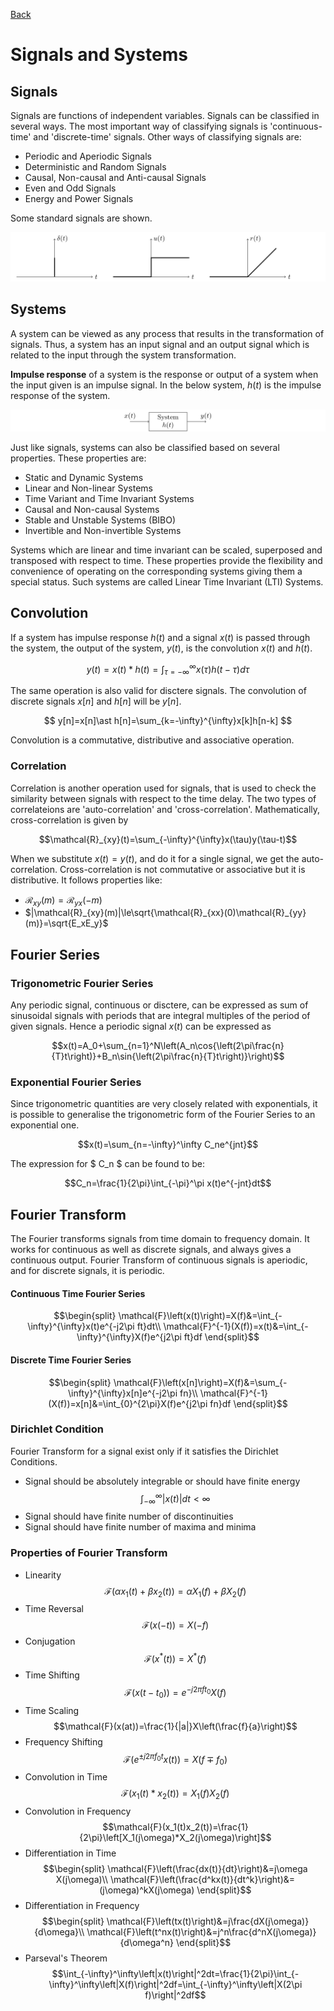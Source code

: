 [Back](../../contents.md)
# Signals and Systems

## Signals
Signals are functions of independent variables. Signals can be classified in several ways. The most important way of classifying signals is 'continuous-time' and 'discrete-time' signals. Other ways of classifying signals are:
- Periodic and Aperiodic Signals
- Deterministic and Random Signals
- Causal, Non-causal and Anti-causal Signals
- Even and Odd Signals
- Energy and Power Signals

Some standard signals are shown.

![standard_signals](standard_signals.svg)

## Systems
A system can be viewed as any process that results in the transformation of signals. Thus, a system has an input signal and an output signal which is related to the input through the system transformation.

**Impulse response** of a system is the response or output of a system when the input given is an impulse signal. In the below system, $h(t)$ is the impulse response of the system.

![system](system.svg)

Just like signals, systems can also be classified based on several properties. These properties are:
- Static and Dynamic Systems
- Linear and Non-linear Systems
- Time Variant and Time Invariant Systems
- Causal and Non-causal Systems
- Stable and Unstable Systems (BIBO)
- Invertible and Non-invertible Systems

Systems which are linear and time invariant can be scaled, superposed and transposed with respect to time. These properties provide the flexibility and convenience of operating on the corresponding systems giving them a special status. Such systems are called Linear Time Invariant (LTI) Systems.

## Convolution
If a system has impulse response $h(t)$ and a signal $x(t)$ is passed through the system, the output of the system, $y(t)$, is the convolution $x(t)$ and $h(t)$.

$$y(t)=x(t)\ast h(t)=\int_{\tau=-\infty}^{\infty}x(\tau)h(t-\tau)d\tau$$

The same operation is also valid for disctere signals. The convolution of discrete signals $x[n]$ and $h[n]$ will be $y[n]$.

$$
y[n]=x[n]\ast h[n]=\sum_{k=-\infty}^{\infty}x[k]h[n-k]
$$

Convolution is a commutative, distributive and associative operation.

### Correlation
Correlation is another operation used for signals, that is used to check the similarity between signals with respect to the time delay. The two types of correlateions are 'auto-correlation' and 'cross-correlation'. Mathematically, cross-correlation is given by

$$\mathcal{R}_{xy}(t)=\sum_{-\infty}^{\infty}x(\tau)y(\tau-t)$$

When we substitute $x(t)=y(t)$, and do it for a single signal, we get the auto-correlation. Cross-correlation is not commutative or associative but it is distributive. It follows properties like:
- $\mathcal{R}_{xy}(m)= \mathcal{R}_{yx}(-m)$
- $|\mathcal{R}_{xy}(m)|\le\sqrt{\mathcal{R}_{xx}(0)\mathcal{R}_{yy}(m)}=\sqrt{E_xE_y}$

## Fourier Series
### Trigonometric Fourier Series
Any periodic signal, continuous or disctere, can be expressed as sum of sinusoidal signals with periods that are integral multiples of the period of given signals. Hence a periodic signal $x(t)$ can be expressed as

$$x(t)=A_0+\sum_{n=1}^N\left(A_n\cos{\left(2\pi\frac{n}{T}t\right)}+B_n\sin{\left(2\pi\frac{n}{T}t\right)}\right)$$

### Exponential Fourier Series
Since trigonometric quantities are very closely related with exponentials, it is possible to generalise the trigonometric form of the Fourier Series to an exponential one.

$$x(t)=\sum_{n=-\infty}^\infty C_ne^{jnt}$$

The expression for $ C_n $ can be found to be:

$$C_n=\frac{1}{2\pi}\int_{-\pi}^\pi x(t)e^{-jnt}dt$$

## Fourier Transform
The Fourier transforms signals from time domain to frequency domain. It works for continuous as well as discrete signals, and always gives a continuous output. Fourier Transform of continuous signals is aperiodic, and for discrete signals, it is periodic.

#### Continuous Time Fourier Series
$$\begin{split}
\mathcal{F}\left(x(t)\right)=X(f)&=\int_{-\infty}^{\infty}x(t)e^{-j2\pi ft}dt\\
\mathcal{F}^{-1}(X(f))=x(t)&=\int_{-\infty}^{\infty}X(f)e^{j2\pi ft}df
\end{split}$$

#### Discrete Time Fourier Series
$$\begin{split}
\mathcal{F}\left(x[n]\right)=X(f)&=\sum_{-\infty}^{\infty}x[n]e^{-j2\pi fn}\\
\mathcal{F}^{-1}(X(f))=x[n]&=\int_{0}^{2\pi}X(f)e^{j2\pi fn}df
\end{split}$$

### Dirichlet Condition
Fourier Transform for a signal exist only if it satisfies the Dirichlet Conditions.
- Signal should be absolutely integrable or should have finite energy $$ \int_{-\infty}^\infty|x(t)|dt<\infty $$
- Signal should have finite number of discontinuities
- Signal should have finite number of maxima and minima

### Properties of Fourier Transform
- Linearity
$$\mathcal{F}\left(\alpha x_1(t)+\beta x_2(t)\right)=\alpha X_1(f)+\beta X_2(f)$$
- Time Reversal
$$\mathcal{F}(x(-t))=X(-f)$$
- Conjugation
$$\mathcal{F}(x^\ast(t))=X^\ast(f)$$
- Time Shifting
$$\mathcal{F}(x(t-t_0))=e^{-j2\pi ft_0}X(f)$$
- Time Scaling
$$\mathcal{F}(x(at))=\frac{1}{|a|}X\left(\frac{f}{a}\right)$$
- Frequency Shifting
$$\mathcal{F}(e^{\pm j2\pi f_0t}x(t))=X(f\mp f_0)$$
- Convolution in Time
$$\mathcal{F}(x_1(t)*x_2(t))=X_1(f)X_2(f)$$
- Convolution in Frequency
$$\mathcal{F}(x_1(t)x_2(t))=\frac{1}{2\pi}\left[X_1(j\omega)*X_2(j\omega)\right]$$
- Differentiation in Time
$$\begin{split}
\mathcal{F}\left(\frac{dx(t)}{dt}\right)&=j\omega X(j\omega)\\
\mathcal{F}\left(\frac{d^kx(t)}{dt^k}\right)&=(j\omega)^kX(j\omega)
\end{split}$$
- Differentiation in Frequency
$$\begin{split}
\mathcal{F}\left(tx(t)\right)&=j\frac{dX(j\omega)}{d\omega}\\
\mathcal{F}\left(t^nx(t)\right)&=j^n\frac{d^nX(j\omega)}{d\omega^n}
\end{split}$$
- Parseval's Theorem
$$\int_{-\infty}^\infty\left|x(t)\right|^2dt=\frac{1}{2\pi}\int_{-\infty}^\infty\left|X(f)\right|^2df=\int_{-\infty}^\infty\left|X(2\pi f)\right|^2df$$
